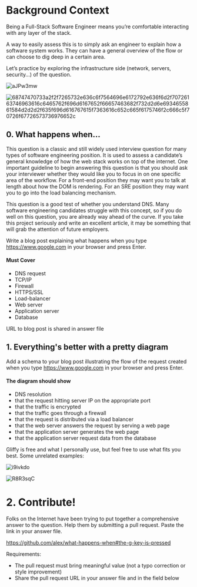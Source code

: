 # Background Context
Being a Full-Stack Software Engineer means you’re comfortable interacting with any layer of the stack.

A way to easily assess this is to simply ask an engineer to explain how a software system works. They can have a general overview of the flow or can choose to dig deep in a certain area.

Let’s practice by exploring the infrastructure side (network, servers, security…) of the question.

![aJPw3mw](https://github.com/abdelhamedatef2/alx-system_engineering-devops/assets/118136210/63b48f46-ccc7-4eb9-a1a4-9941b703dede)

![68747470733a2f2f7265732e636c6f7564696e6172792e636f6d2f70726163746963616c6465762f696d6167652f66657463682f732d2d6e6934655861584d2d2d2f635f696d616767615f7363616c652c665f6175746f2c666c5f70726f67726573736976652c](https://github.com/abdelhamedatef2/alx-system_engineering-devops/assets/118136210/0eacbe6e-6ef8-4812-9189-8ab19faf96a8)


## 0. What happens when...
This question is a classic and still widely used interview question for many types of software engineering position. It is used to assess a candidate’s general knowledge of how the web stack works on top of the internet. One important guideline to begin answering this question is that you should ask your interviewer whether they would like you to focus in on one specific area of the workflow. For a front-end position they may want you to talk at length about how the DOM is rendering. For an SRE position they may want you to go into the load balancing mechanism.

This question is a good test of whether you understand DNS. Many software engineering candidates struggle with this concept, so if you do well on this question, you are already way ahead of the curve. If you take this project seriously and write an excellent article, it may be something that will grab the attention of future employers.

Write a blog post explaining what happens when you type https://www.google.com in your browser and press Enter.
#### Must Cover ####
* DNS request
* TCP/IP
* Firewall
* HTTPS/SSL
* Load-balancer
* Web server
* Application server
* Database

URL to blog post is shared in answer file

## 1. Everything's better with a pretty diagram
Add a schema to your blog post illustrating the flow of the request created when you type https://www.google.com in your browser and press Enter.
#### The diagram should show ####
* DNS resolution
* that the request hitting server IP on the appropriate port
* that the traffic is encrypted
* that the traffic goes through a firewall
* that the request is distributed via a load balancer
* that the web server answers the request by serving a web page
* that the application server generates the web page
* that the application server request data from the database

Gliffy is free and what I personally use, but feel free to use what fits you best.
Some unrelated examples:

![i9ivkdo](https://github.com/abdelhamedatef2/alx-system_engineering-devops/assets/118136210/2ee2516a-566f-4e09-8f6a-0fad2dcb1fc3)

![R8R3sqC](https://github.com/abdelhamedatef2/alx-system_engineering-devops/assets/118136210/c35db7a6-212d-4ab5-8005-5d54a9642b72)

# 2. Contribute!
Folks on the Internet have been trying to put together a comprehensive answer to the question. Help them by submitting a pull request. Paste the link in your answer file.

https://github.com/alex/what-happens-when#the-g-key-is-pressed

Requirements:

* The pull request must bring meaningful value (not a typo correction or style improvement)
* Share the pull request URL in your answer file and in the field below
